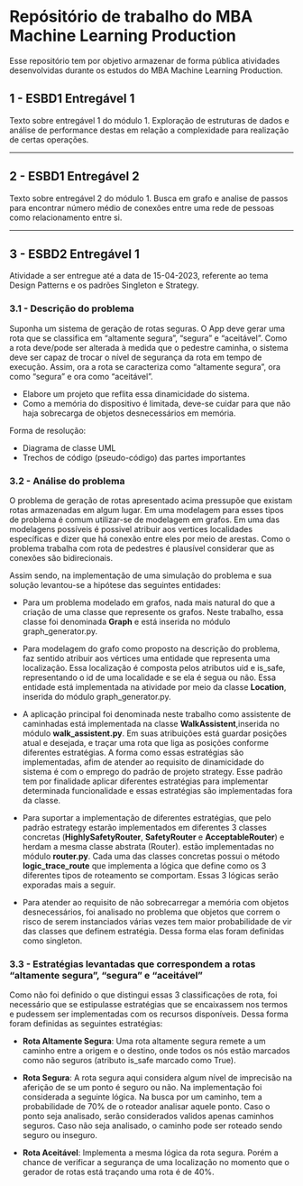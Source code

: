 # Repósitório de trabalho do MBA Machine Learning Production

Esse repositório tem por objetivo armazenar de forma pública atividades desenvolvidas durante os estudos do MBA Machine Learning Production.

## 1 - ESBD1 Entregável 1

Texto sobre entregável 1 do módulo 1. Exploração de estruturas de dados e análise de performance destas em relação a complexidade para realização de certas operações.

<hr>

## 2 - ESBD1 Entregável 2

Texto sobre entregável 2 do módulo 1. Busca em grafo e analise de passos para encontrar número médio de conexões entre uma rede de pessoas como relacionamento entre si.

<hr>

## 3 - ESBD2 Entregável 1

Atividade a ser entregue até a data de 15-04-2023, referente ao tema Design Patterns e os padrões Singleton e Strategy.

### 3.1 - Descrição do problema

Suponha um sistema de geração de rotas seguras. O App deve gerar uma rota que se classifica em “altamente segura”, “segura” e “aceitável”. Como a rota deve/pode ser alterada à medida que o pedestre caminha, o sistema deve ser capaz de trocar o nível
de segurança da rota em tempo de execução. Assim, ora a rota se caracteriza como “altamente segura”, ora como “segura” e ora como “aceitável”.

- Elabore um projeto que reflita essa dinamicidade do sistema.
- Como a memória do dispositivo é limitada, deve-se cuidar para que não haja sobrecarga de objetos desnecessários em memória.

Forma de resolução:

- Diagrama de classe UML
- Trechos de código (pseudo-código) das partes importantes

### 3.2 - Análise do problema

O problema de geração de rotas apresentado acima pressupõe que existam rotas armazenadas em algum lugar. Em uma modelagem para esses tipos de problema é comum utilizar-se de modelagem em grafos.
Em uma das modelagens possíveis é possivel atribuir aos vertices localidades específicas e dizer que há conexão entre eles por meio de arestas. Como o problema trabalha com rota de pedestres é plausível considerar que as conexões são bidirecionais.

Assim sendo, na implementação de uma simulação do problema e sua solução levantou-se a hipótese das seguintes entidades:

- Para um problema modelado em grafos, nada mais natural do que a criação de uma classe que represente os grafos. Neste trabalho, essa classe foi denominada **Graph** e está inserida no módulo graph_generator.py.

- Para modelagem do grafo como proposto na descrição do problema, faz sentido atribuir aos vértices uma entidade que representa uma localização. Essa localização é composta pelos atributos uid e is_safe, representando o id de uma localidade e se ela é segua ou não. Essa entidade está implementada na atividade por meio da classe **Location**, inserida do módulo graph_generator.py.

- A aplicação principal foi denominada neste trabalho como assistente de caminhadas está implementada na classe **WalkAssistent**,inserida no módulo **walk_assistent.py**. Em suas atribuições está guardar posições atual e desejada, e traçar uma rota que liga as posições conforme diferentes estratégias. A forma como essas estratégias são implementadas, afim de atender ao requisito de dinamicidade do sistema é com o emprego do padrão de projeto strategy. Esse padrão tem por finalidade aplicar diferentes estratégias para implementar determinada funcionalidade e essas estratégias são implementadas fora da classe.

- Para suportar a implementação de diferentes estratégias, que pelo padrão estrategy estarão implementados em diferentes 3 classes concretas (**HighlySafetyRouter**, **SafetyRouter** e **AcceptableRouter**) e herdam a mesma classe abstrata (Router). estão implementadas no módulo **router.py**. Cada uma das classes concretas possui o método **logic_trace_route** que implementa a lógica que define como os 3 diferentes tipos de roteamento se comportam. Essas 3 lógicas serão exporadas mais a seguir.

- Para atender ao requisito de não sobrecarregar a memória com objetos desnecessários, foi analisado no problema que objetos que correm o risco de serem instanciados várias vezes tem maior probabilidade de vir das classes que definem estratégia. Dessa forma elas foram definidas como singleton.

### 3.3 - Estratégias levantadas que correspondem a rotas “altamente segura”, “segura” e “aceitável”

Como não foi definido o que distingui essas 3 classificações de rota, foi necessário que se estipulasse estratégias que se encaixassem nos termos e pudessem ser implementadas com os recursos disponíveis. Dessa forma foram definidas as seguintes estratégias:

- **Rota Altamente Segura**: Uma rota altamente segura remete a um caminho entre a origem e o destino, onde todos os nós 
estão marcados como não seguros (atributo is_safe marcado como True).

- **Rota Segura**: A rota segura aqui considera algum nível de imprecisão na aferição de se um ponto é seguro ou não. Na implementação foi considerada a seguinte lógica. Na busca por um caminho, tem a probabilidade de 70% de o roteador analisar aquele ponto. Caso o ponto seja analisado, serão considerados validos apenas caminhos seguros. Caso não seja analisado, o caminho pode ser roteado sendo seguro ou inseguro.

- **Rota Aceitável**: Implementa a mesma lógica da rota segura. Porém a chance de verificar a segurança de uma localização no momento que o gerador de rotas está traçando uma rota é de 40%.


